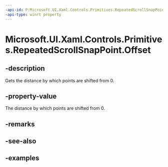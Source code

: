 ```yaml
---
-api-id: P:Microsoft.UI.Xaml.Controls.Primitives.RepeatedScrollSnapPoint.Offset
-api-type: winrt property
---
```


# Microsoft.UI.Xaml.Controls.Primitives.RepeatedScrollSnapPoint.Offset

<!--
public double Offset { get; }
-->


## -description

Gets the distance by which points are shifted from 0.

## -property-value

The distance by which points are shifted from 0.

## -remarks

## -see-also

## -examples


